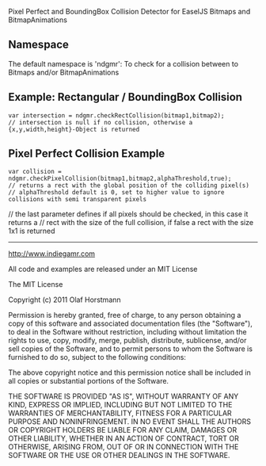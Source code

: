 Pixel Perfect and BoundingBox Collision Detector for EaselJS Bitmaps and BitmapAnimations

## Namespace

The default namespace is 'ndgmr':
To check for a collision between to Bitmaps and/or BitmapAnimations

## Example: Rectangular / BoundingBox Collision
	var intersection = ndgmr.checkRectCollision(bitmap1,bitmap2);
	// intersection is null if no collision, otherwise a {x,y,width,height}-Object is returned

## Pixel Perfect Collision Example
	var collision = ndgmr.checkPixelCollision(bitmap1,bitmap2,alphaThreshold,true);
	// returns a rect with the global position of the colliding pixel(s)
	// alphaThreshold default is 0, set to higher value to ignore collisions with semi transparent pixels
  // the last parameter defines if all pixels should be checked, in this case it returns a
  // rect with the size of the full collision, if false a rect with the size 1x1 is returned


* * *

http://www.indiegamr.com

All code and examples are released under an MIT License

The MIT License

Copyright (c) 2011 Olaf Horstmann

Permission is hereby granted, free of charge, to any person obtaining a copy
of this software and associated documentation files (the "Software"), to deal
in the Software without restriction, including without limitation the rights
to use, copy, modify, merge, publish, distribute, sublicense, and/or sell
copies of the Software, and to permit persons to whom the Software is
furnished to do so, subject to the following conditions:

The above copyright notice and this permission notice shall be included in
all copies or substantial portions of the Software.

THE SOFTWARE IS PROVIDED "AS IS", WITHOUT WARRANTY OF ANY KIND, EXPRESS OR
IMPLIED, INCLUDING BUT NOT LIMITED TO THE WARRANTIES OF MERCHANTABILITY,
FITNESS FOR A PARTICULAR PURPOSE AND NONINFRINGEMENT. IN NO EVENT SHALL THE
AUTHORS OR COPYRIGHT HOLDERS BE LIABLE FOR ANY CLAIM, DAMAGES OR OTHER
LIABILITY, WHETHER IN AN ACTION OF CONTRACT, TORT OR OTHERWISE, ARISING FROM,
OUT OF OR IN CONNECTION WITH THE SOFTWARE OR THE USE OR OTHER DEALINGS IN
THE SOFTWARE.